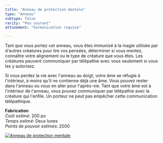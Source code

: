 ```yaml
---
title: "Anneau de protection mentale"
type: "Anneau"
subtype: false
rarity: "Peu courant"
attunement: "harmonisation requise"

---
```

Tant que vous portez cet anneau, vous êtes immunisé à la magie utilisée par d'autres créatures pour lire vos pensées, déterminer si vous mentez, connaître votre alignement ou le type de créature que vous êtes. Les créatures peuvent communiquer par télépathie avec vous seulement si vous les y autorisez.  

Si vous perdez la vie avec l'anneau au doigt, votre âme se réfugie à l'intérieur, à moins qu'il ne contienne déjà une âme. Vous pouvez rester dans l'anneau ou vous en aller pour l'après-vie. Tant que votre âme est à l'intérieur de l'anneau, vous pouvez communiquer par télépathie avec la créature qui l'enfile. Un porteur ne peut pas empêcher cette communication télépathique.  

**Fabrication**  
*Coût estimé*: 200 po    
*Temps estimé*: Deux lunes  
*Points de pouvoir estimés*: 2000  

[![Anneau de protection mentale](https://www.douaratil.fr/illustrations/objet/anneaudeprotectionmentale300.jpeg)](https://www.douaratil.fr/illustrations/objet/anneaudeprotectionmentale.jpeg)  
